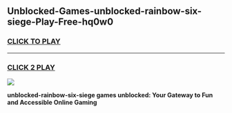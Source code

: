 
## Unblocked-Games-unblocked-rainbow-six-siege-Play-Free-hq0w0
<h3>
<a href="https://premium76.site?title=unblocked-rainbow-six-siege&ref=19M">CLICK TO PLAY</a></h3>
<hr>

<h3>
<a href="https://premium76.site?title=unblocked-rainbow-six-siege&ref=19M">CLICK 2 PLAY</a>
  
</h3>

<a href="https://premium76.site?title=unblocked-rainbow-six-siege&ref=19M"><img src="https://clearcache.store/games.png"></a>


**unblocked-rainbow-six-siege games unblocked: Your Gateway to Fun and Accessible Online Gaming**
